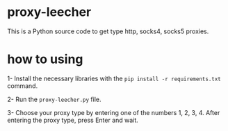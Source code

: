 # proxy-leecher
This is a Python source code to get type http, socks4, socks5 proxies.

# how to using
1- Install the necessary libraries with the `pip install -r requirements.txt` command.

2- Run the `proxy-leecher.py` file.

3- Choose your proxy type by entering one of the numbers 1, 2, 3, 4. After entering the proxy type, press Enter and wait.
